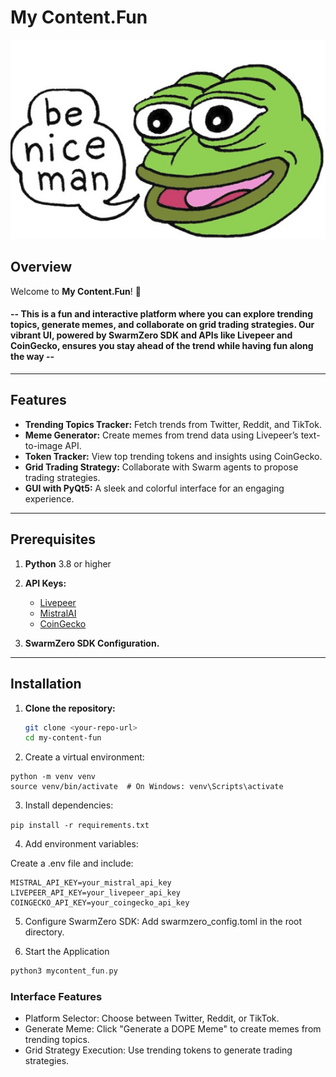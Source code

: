 # My Content.Fun

![Logo](./docs/logo.png)

## Overview

Welcome to **My Content.Fun**! 🎉 

#### -- This is a fun and interactive platform where you can explore trending topics, generate memes, and collaborate on grid trading strategies. Our vibrant UI, powered by **SwarmZero SDK** and APIs like **Livepeer** and **CoinGecko**, ensures you stay ahead of the trend while having fun along the way -- 

---

## Features

- **Trending Topics Tracker:** Fetch trends from Twitter, Reddit, and TikTok.
- **Meme Generator:** Create memes from trend data using Livepeer’s text-to-image API.
- **Token Tracker:** View top trending tokens and insights using CoinGecko.
- **Grid Trading Strategy:** Collaborate with Swarm agents to propose trading strategies.
- **GUI with PyQt5:** A sleek and colorful interface for an engaging experience.

---

## Prerequisites

1. **Python** 3.8 or higher

2. **API Keys:**
   - [Livepeer](https://livepeer.com/)
   - [MistralAI](https://mistralai.com/)
   - [CoinGecko](https://www.coingecko.com/)

3. **SwarmZero SDK Configuration.**

---

## Installation

1. **Clone the repository:**
   ```bash
   git clone <your-repo-url>
   cd my-content-fun
   ``` 

2. Create a virtual environment:

```
python -m venv venv
source venv/bin/activate  # On Windows: venv\Scripts\activate
``` 

3. Install dependencies:

```pip install -r requirements.txt``` 

4. Add environment variables:

Create a .env file and include:

```
MISTRAL_API_KEY=your_mistral_api_key
LIVEPEER_API_KEY=your_livepeer_api_key
COINGECKO_API_KEY=your_coingecko_api_key
``` 

5. Configure SwarmZero SDK: Add swarmzero_config.toml in the root directory.

6. Start the Application

```rust 
python3 mycontent_fun.py
``` 


### Interface Features

- Platform Selector: Choose between Twitter, Reddit, or TikTok.
- Generate Meme: Click "Generate a DOPE Meme" to create memes from trending topics.
- Grid Strategy Execution: Use trending tokens to generate trading strategies.


